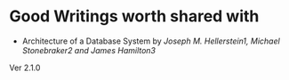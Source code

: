# Good Writings worth shared with
- Architecture of a Database System by *Joseph M. Hellerstein1, Michael Stonebraker2
and James Hamilton3*




Ver 2.1.0
